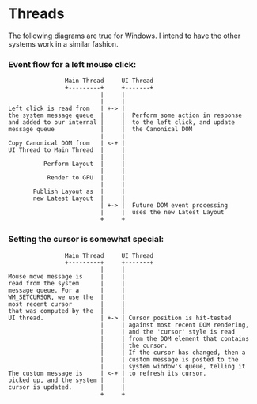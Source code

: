 # Threads

The following diagrams are true for Windows. I intend to have the
other systems work in a similar fashion.

### Event flow for a left mouse click:

	                Main Thread     UI Thread                         
	                +---------+     +-------+                         
	                          |     |                                 
	                          |     |                                 
	Left click is read from   | +-> |                                 
	the system message queue  |     |  Perform some action in response
	and added to our internal |     |  to the left click, and update  
	message queue             |     |  the Canonical DOM              
	                          |     |                                 
	Copy Canonical DOM from   | <-+ |                                 
	UI Thread to Main Thread  |     |                                 
	                          |     |                                 
	          Perform Layout  |     |                                 
	                          |     |                                 
	           Render to GPU  |     |                                 
	                          |     |                                 
	       Publish Layout as  |     |                                 
	       new Latest Layout  |     |                                 
	                          | +-> |  Future DOM event processing    
	                          |     |  uses the new Latest Layout     
	                          +     +                                 


### Setting the cursor is somewhat special:

	                Main Thread     UI Thread                           
	                +---------+     +-------+                           
	                          |     |                                   
	Mouse move message is     |     |                                   
	read from the system      |     |                                   
	message queue. For a      |     |                                   
	WM_SETCURSOR, we use the  |     |                                   
	most recent cursor        |     |                                   
	that was computed by the  |     |                                   
	UI thread.                | +-> | Cursor position is hit-tested     
	                          |     | against most recent DOM rendering,
	                          |     | and the 'cursor' style is read    
	                          |     | from the DOM element that contains
	                          |     | the cursor.                       
	                          |     | If the cursor has changed, then a 
	                          |     | custom message is posted to the   
	                          |     | system window's queue, telling it 
	The custom message is     | <-+ | to refresh its cursor.            
	picked up, and the system |     |                                   
	cursor is updated.        |     |                                   
	                          +     +                                   
